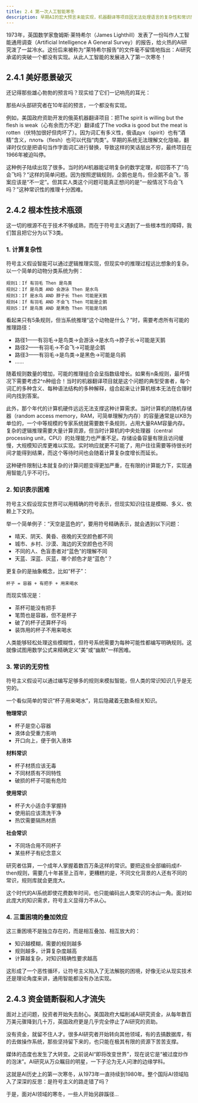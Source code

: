 ```yaml
---
title: 2.4 第一次人工智能寒冬
description: 早期AI的宏大预言未能实现，机器翻译等项目因无法处理语言的复杂性和常识而失败。符号主义遭遇了计算复杂性、知识表示困难和常识无穷性等根本技术瓶颈。这些问题导致资金链断裂和人才流失，人工智能领域由此进入了第一次长达数年的寒冬期。
---
```


1973年，英国数学家詹姆斯·莱特希尔（James Lighthill）发表了一份叫作人工智能通用调查（Artificial Intelligence A General Survey）的报告，给火热的AI研究泼了一盆冷水。这份后来被称为“莱特希尔报告”的文件毫不留情地指出：AI研究承诺的突破一个都没有实现。从此人工智能的发展进入了第一次寒冬！

## 2.4.1 美好愿景破灭

还记得那些雄心勃勃的预言吗？现实给了它们一记响亮的耳光：

那些AI头部研究者在10年前的预言，一个都没有实现。

例如，美国政府资助开发的俄英机器翻译项目：把The spirit is willing but the flesh is weak（心有余而力不足）翻译成了The vodka is good but the meat is rotten（伏特加很好但肉坏了）。因为词汇有多义性，俄语дух（spirit）也有“酒精”含义，плоть（flesh）也可以代指“肉类”。早期的系统无法理解文化隐喻，翻译时仅仅是把语句当作字面词汇进行替换，导致这样的笑话层出不穷，最终项目在1966年被迫叫停。

这种例子陆续出现了很多。当时的AI机器能证明复杂的数学定理，却回答不了“鸟会飞吗？”这样的简单问题。因为按照逻辑规则，企鹅也是鸟，但企鹅不会飞，答案应该是“不一定”。但其实人类这个问题可能真正想问的是“一般情况下鸟会飞吗？”这种常识性的推理十分困难。


## 2.4.2 根本性技术瓶颈

这一切的根源不在于技术不够成熟，而在于符号主义遇到了一些根本性的障碍，我们暂且把它分为以下3类。

### 1. 计算复杂性

符号主义假设智能可以通过逻辑推理实现，但现实中的推理过程远比想象的复杂。以一个简单的动物分类系统为例：

```
规则1：If 有羽毛 Then 是鸟类
规则2：If 是鸟类 AND 会游泳 Then 是水鸟
规则3：If 是水鸟 AND 脖子长 Then 可能是天鹅
规则4：If 有羽毛 AND 不会飞 Then 可能是企鹅
规则5：If 是鸟类 AND 是黑色 Then 可能是乌鸦
```

看起来只有5条规则，但当系统推理“这个动物是什么？”时，需要考虑所有可能的推理路径：

- 路径1——有羽毛→是鸟类→会游泳→是水鸟→脖子长→可能是天鹅
- 路径2——有羽毛→不会飞→可能是企鹅
- 路径3——有羽毛→是鸟类→是黑色→可能是乌鸦
- ......

随着规则数量的增加，可能的推理组合会呈指数级增长。如果有n条规则，最坏情况下需要考虑2^n种组合！当时的机器翻译项目就是这个问题的典型受害者，每个词汇的多种含义、每种语法结构的多种解释，组合起来让计算机根本无法在合理时间内找到答案。

此外，那个年代的计算机硬件远远无法支撑这种计算需求。当时计算机的随机存储器（random access memory，RAM，可简单理解为内存）的容量通常是以KB为单位的，一个中等规模的专家系统就需要数千条规则，占用大量RAM容量内存。复杂的逻辑推理需要大量计算资源，但当时计算机的中央处理器（central processing unit，CPU）的处理能力也严重不足。存储设备容量有限且访问缓慢，大规模知识库更难以实现。实时响应就更不可能了，用户往往需要等待很长时间才能得到结果，而这个等待时间也会随着计算复杂度增长而延长。

这种硬件限制让本就复杂的计算问题变得更加严重，在有限的计算能力下，实现通用智能几乎不可行。

### 2. 知识表示困难

符号主义假设现实世界可以用精确的符号表示，但现实知识往往是模糊、多义、依赖上下文的。

举一个简单例子：“天空是蓝色的”，要用符号精确表示，就会遇到以下问题：

- 晴天、阴天、黄昏、夜晚的天空颜色都不同
- 城市、乡村、沙漠、海边的天空颜色也不同
- 不同的人、色盲患者对“蓝色”的理解不同
- 天蓝、深蓝、灰蓝，哪个颜色才是“蓝色”？

更复杂的是抽象概念，比如“杯子”：

```
杯子 = 容器 + 有把手 + 用来喝水
```

而现实情况是：

- 茶杯可能没有把手
- 笔筒也是容器，但不是杯子
- 破了的杯子还算杯子吗
- 装饰用的杯子不用来喝水

人类能够轻松处理这些模糊性，但符号系统需要为每种可能性都编写明确规则。这就像试图用数学公式来精确定义“美”或“幽默”一样困难。

### 3. 常识的无穷性

符号主义假设可以通过编写足够多的规则来模拟智能，但人类的常识知识几乎是无穷的。

一个看似简单的常识“杯子用来喝水”，背后隐藏着无数条相关知识。

**物理常识**

- 杯子是空心容器
- 液体会受重力影响
- 开口向上，便于倒入液体

**材料常识**

- 杯子材质应该无毒
- 不同材质有不同特性
- 破损的杯子可能有危险

**使用常识**

- 杯子大小适合手掌握持
- 使用前应该清洗干净
- 热饮需要隔热材质

**社会常识**

- 不同场合用不同杯子
- 某些杯子有纪念意义

研究者估算，一个成年人掌握着数百万条这样的常识。要把这些全部编码成if-then规则，需要几十年甚至上百年，更糟糕的是，不同文化背景的人还有不同的常识，规则库就会更庞大。

这个时代的AI系统即使花费数年时间，也只能编码出人类常识的冰山一角。面对如此庞大的知识需求，符号主义显得力不从心。

### 4. 三重困境的叠加效应

这三重困境不是独立存在的，而是相互叠加、相互放大的：

- 知识越模糊，需要的规则越多
- 规则越多，计算复杂度越高
- 计算越复杂，对知识精确性要求越高

这形成了一个恶性循环，让符号主义陷入了无法解脱的困境，好像无论从现实技术还是理论角度来讲，通用智能都没有办法实现。

## 2.4.3 资金链断裂和人才流失

面对上述问题，投资者开始失去耐心。美国政府大幅削减AI研究资金，从每年数百万美元骤降到几十万，英国政府更是几乎完全停止了AI研究的资助。

没有资金，就留不住人才。很多AI研究者开始转向其他领域，有的去搞数据库，有的去做操作系统，那些坚持留下来的，也只能在极其有限的资源下苦苦支撑。

媒体的态度也发生了大转变。之前说AI“即将改变世界”，现在说它是“被过度炒作的泡沫”。AI研究从万众瞩目的明星，一下子沦为无人问津的边缘学科。

这就是AI历史上的第一次寒冬，从1973年一直持续到1980年。整个国际AI领域陷入了深深的反思：是符号主义的路走错了吗？

于是，面对AI领域的寒冬，一些人开始另辟蹊径...